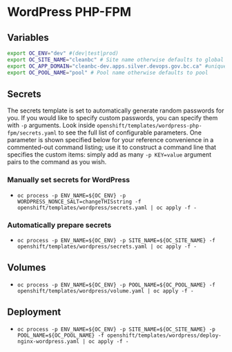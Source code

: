 # WordPress PHP-FPM

## Variables
```bash
export OC_ENV="dev" #(dev|test|prod)
export OC_SITE_NAME="cleanbc" # Site name otherwise defaults to global
export OC_APP_DOMAIN="cleanbc-dev.apps.silver.devops.gov.bc.ca" #unique url
export OC_POOL_NAME="pool" # Pool name otherwise defaults to pool
```

## Secrets

The secrets template is set to automatically generate random passwords for you. If you would like to specify custom passwords, you can specify them with `-p` arguments. Look inside `openshift/templates/wordpress-php-fpm/secrets.yaml` to see the full list of configurable parameters. One parameter is shown specified below for your reference convenience in a commented-out command listing; use it to construct a command line that specifies the custom items: simply add as many `-p KEY=value` argument pairs to the command as you wish.

### Manually set secrets for WordPress
* `oc process -p ENV_NAME=${OC_ENV} -p WORDPRESS_NONCE_SALT=changeTHISstring -f openshift/templates/wordpress/secrets.yaml | oc apply -f -`

### Automatically prepare secrets
* `oc process -p ENV_NAME=${OC_ENV} -p SITE_NAME=${OC_SITE_NAME} -f openshift/templates/wordpress/secrets.yaml | oc apply -f -`

## Volumes
* `oc process -p ENV_NAME=${OC_ENV} -p POOL_NAME=${OC_POOL_NAME} -f openshift/templates/wordpress/volume.yaml | oc apply -f -`

## Deployment
* `oc process -p ENV_NAME=${OC_ENV} -p SITE_NAME=${OC_SITE_NAME} -p POOL_NAME=${OC_POOL_NAME} -f openshift/templates/wordpress/deploy-nginx-wordpress.yaml | oc apply -f -`
